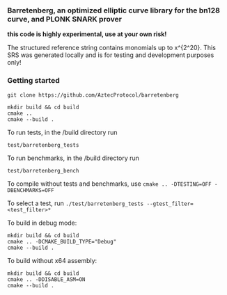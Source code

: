 ### Barretenberg, an optimized elliptic curve library for the bn128 curve, and PLONK SNARK prover

**this code is highly experimental, use at your own risk!**

The structured reference string contains monomials up to x^{2^20}. This SRS was generated locally and is for testing and development purposes only!

### Getting started

```
git clone https://github.com/AztecProtocol/barretenberg

mkdir build && cd build
cmake ..
cmake --build .
```

To run tests, in the /build directory run

```
test/barretenberg_tests
```

To run benchmarks, in the /build directory run

```
test/barretenberg_bench
```

To compile without tests and benchmarks, use `cmake .. -DTESTING=OFF -DBENCHMARKS=OFF`

To select a test, run `./test/barretenberg_tests --gtest_filter=<test_filter>*`

To build in debug mode:

```
mkdir build && cd build
cmake .. -DCMAKE_BUILD_TYPE="Debug"
cmake --build .
```

To build without x64 assembly:

```
mkdir build && cd build
cmake .. -DDISABLE_ASM=ON
cmake --build .
```

